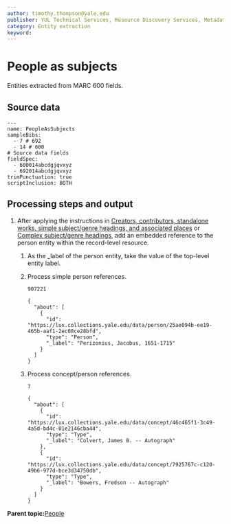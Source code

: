 ```yaml
---
author: timothy.thompson@yale.edu
publisher: YUL Technical Services, Resource Discovery Services, Metadata Services Unit
category: Entity extraction
keyword: 
---
```


# People as subjects

Entities extracted from MARC 600 fields.

## Source data

```
---
name: PeopleAsSubjects
sampleBibs:
  - 7 # 692
  - 14 # 600
# Source data fields
fieldSpec:
  - 600014abcdgjqvxyz
  - 692014abcdgjqvxyz
trimPunctuation: true
scriptInclusion: BOTH
```

## Processing steps and output

1.  After applying the instructions in [Creators, contributors, standalone works, simple subject/genre headings, and associated places](../tasks/concepts/simple_subject_headings.md) or [Complex subject/genre headings](../tasks/concepts/complex_subject_headings.md), add an embedded reference to the person entity within the record-level resource.

    1.  As the \_label of the person entity, take the value of the top-level entity label.

    2.  Process simple person references.

        `907221`

        ```
        {
          "about": [
            {
              "id": "https://lux.collections.yale.edu/data/person/25ae094b-ee19-465b-aaf1-2ec08ce28bfd",
              "type": "Person",
              "_label": "Perizonius, Jacobus, 1651-1715"
            }
          ]
        }
        ```

    3.  Process concept/person references.

        `7`

        ```
        {
          "about": [
            {
              "id": "https://lux.collections.yale.edu/data/concept/46c465f1-3c49-4a5d-bd4c-01e2146cba44",
              "type": "Type",
              "_label": "Colvert, James B. -- Autograph"
            },
            {
              "id": "https://lux.collections.yale.edu/data/concept/7925767c-c120-49b6-977d-bce3d34750db",
              "type": "Type",
              "_label": "Bowers, Fredson -- Autograph"
            }
          ]
        }
        ```


**Parent topic:**[People](../concepts/people.md)

